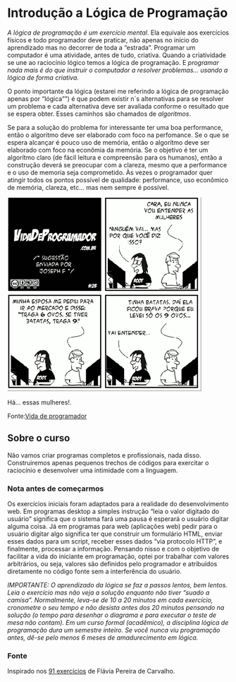 Introdução a Lógica de Programação
==================================

*A lógica de programação é um exercício mental*. Ela equivale aos exercícios físicos e todo programador deve praticar,
não apenas no início do aprendizado mas no decorrer de toda a “estrada”. Programar um computador é uma atividade, antes
de tudo, criativa. Quando a criatividade se une ao raciocínio lógico temos a lógica de programação. E *programar nada
mais é do que instruir o computador a resolver problemas... usando a lógica de forma criativa*.

O ponto importante da lógica (estarei me referindo a lógica de programação apenas por “lógica””) é que podem existir
n´s alternativas para se resolver um problema e cada alternativa deve ser avaliada conforme o resultado que se espera
obter. Esses caminhos são chamados de *algoritmos*.

Se para a solução do problema for interessante ter uma boa performance, então o algorítmo deve ser elaborado com foco
na perfomance. Se o que se espera alcançar é pouco uso de memória, então o algorítmo deve ser elaborado com foco na
econômia da memória. Se o objetivo é ter um algorítmo claro (de fácil leitura e compreensão para os humanos), então a
construção deverá se preocupar com a clareza, mesmo que a performance e o uso de memoria seja comprometido. Às vezes o
programador quer atingir todos os pontos possível de qualidade: performance, uso econômico de memória, clareza, etc...
mas nem sempre é possível.

<div class="imagem">
    <img src="../../imagens/vida_prog_25.png" alt="Desenho em quadrinhos satirizando a lógica!" />
    <p>Há... essas mulheres!.</p>
    <p>Fonte:<a href="http://vidadeprogramador.com.br/2011/03/22/logica-de-programacao/">Vida de programador</a></p>
</div>




Sobre o curso
-------------


Não vamos criar programas completos e profissionais, nada disso. Construiremos apenas pequenos trechos de códigos para
exercitar o raciocínio e desenvolver uma intimidade com a linguagem.


### Nota antes de começarmos

Os exercícios iniciais foram adaptados para a realidade do desenvolvimento web. Em programas desktop a simples instrução
 “leia o valor digitado do usuário” significa que o sistema fará uma pausa é esperará o usuário digitar alguma coisa.
Já em programas para web (aplicações web) pedir para o usuário digitar algo significa ter que construir um formulário
HTML, enviar esses dados para um script, receber esses dados “via protocolo HTTP”, e finalmente, processar a informação.
Pensando nisso e com o objetivo de facilitar a vida do iniciante em programação, optei por trabalhar com valores
arbitrários, ou seja, valores são definidos pelo programador e atribuídos diretamente no código fonte sem a interferência
do usuário.


*IMPORTANTE: O aprendizado da lógica se faz a passos lentos, bem lentos. Leia o exercício mas não veja a solução enquanto
não tiver “suado a camisa”. Normalmente, leva-se de 10 a 20 minutos em cada exercício, cronometre o seu tempo e não
desista antes dos 20 minutos pensando  na solução (o tempo para desenhar o diagrama e para executar o teste de mesa não
contam). Em um curso formal (acadêmico), a disciplina lógica de programação dura um semestre inteiro. Se você nunca viu
programação antes, dê-se pelo menos 6 meses de amadurecimento em lógica.*



### Fonte

Inspirado nos <a href="http://fit.faccat.br/~fpereira/apostilas/exerc_resp_alg_mar2007.pdf">91 exercícios</a> de
Flávia Pereira de Carvalho.